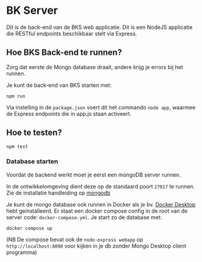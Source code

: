 # BK Server

Dit is de back-end van de BKS web applicatie. Dit is een NodeJS applicatie die RESTful endpoints beschikbaar stelt via Express.

## Hoe BKS Back-end te runnen?

Zorg dat eerste de Mongo database draait, andere krijg je errors bij het runnen.

Je kunt de back-end van BKS starten met:

```console
npm run
```

Via instelling in de `package.json` voert dit het commando `node app`, waarmee de Express endpoints die in app.js staan activeert.

## Hoe te testen?

```console
npm test
```

### Database starten

Voordat de backend werkt moet je eerst een mongoDB server runnen. 

In de ontwikkelomgeving dient deze op de standaard poort `27017` te runnen.
Zie de installatie handleiding op [mongodb](https://www.mongodb.com/docs/manual/installation/)

Je kunt de mongo database ook runnen in Docker als je bv. [Docker Desktop](https://www.docker.com/products/docker-desktop/) hebt geinstalleerd. Er staat een docker compose config in de root van de server code: `docker-compose.yml`. Je start zo de database met:

```console
docker compose up
```

(NB De compose bevat ook de `node-express webapp` op `http://localhost:8090` voor kijken in je db zonder Mongo Desktop client programma)

